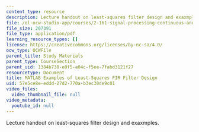 ```yaml
---
content_type: resource
description: Lecture handout on least-squares filter design and exaxmples.
file: /ol-ocw-studio-app/courses/2-161-signal-processing-continuous-and-discrete-fall-2008/57e5ce8eeddd27d2770ab3ec30de9c01_lsqfit.pdf
file_size: 207391
file_type: application/pdf
learning_resource_types: []
license: https://creativecommons.org/licenses/by-nc-sa/4.0/
ocw_type: OCWFile
parent_title: Study Materials
parent_type: CourseSection
parent_uid: 1384b738-e0f5-a04c-f5ee-7fabd3121f27
resourcetype: Document
title: MATLAB Examples of Least-Squares FIR Filter Design
uid: 57e5ce8e-eddd-27d2-770a-b3ec30de9c01
video_files:
  video_thumbnail_file: null
video_metadata:
  youtube_id: null
---
```

Lecture handout on least-squares filter design and exaxmples.